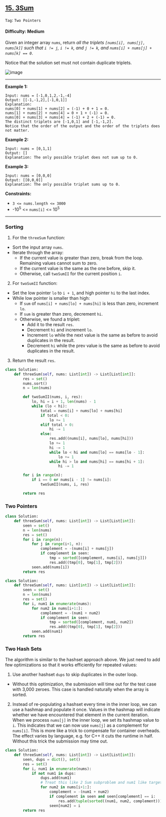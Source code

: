 ## [15. 3Sum](https://leetcode.com/problems/3sum/)

```Tag```: ```Two Pointers```

#### Difficulty: Medium

Given an integer array ```nums```, return _all the triplets ```[nums[i], nums[j], nums[k]]``` such that ```i != j```, ```i != k```, and ```j != k```, and ```nums[i] + nums[j] + nums[k] == 0```_.

Notice that the solution set must not contain duplicate triplets.

![image](https://github.com/quananhle/Python/assets/35042430/7924a823-cb46-4dbf-8adb-70434399872a)

---

__Example 1:__
```
Input: nums = [-1,0,1,2,-1,-4]
Output: [[-1,-1,2],[-1,0,1]]
Explanation: 
nums[0] + nums[1] + nums[2] = (-1) + 0 + 1 = 0.
nums[1] + nums[2] + nums[4] = 0 + 1 + (-1) = 0.
nums[0] + nums[3] + nums[4] = (-1) + 2 + (-1) = 0.
The distinct triplets are [-1,0,1] and [-1,-1,2].
Notice that the order of the output and the order of the triplets does not matter.
```

__Example 2:__
```
Input: nums = [0,1,1]
Output: []
Explanation: The only possible triplet does not sum up to 0.
```

__Example 3:__
```
Input: nums = [0,0,0]
Output: [[0,0,0]]
Explanation: The only possible triplet sums up to 0.
```

__Constraints:__

- ```3 <= nums.length <= 3000```
- -10<sup>5</sup> <= ```nums[i]``` <= 10<sup>5</sup>

---

### Sorting

1. For the ```threeSum``` function:

- Sort the input array ```nums```.
- Iterate through the array:
  - If the current value is greater than zero, break from the loop. Remaining values cannot sum to zero.
  - If the current value is the same as the one before, skip it.
  - Otherwise, call ```twoSumII``` for the current position ```i```.

2. For ```twoSumII``` function:

- Set the low pointer ```lo``` to ```i + 1```, and high pointer ```hi``` to the last index.
- While low pointer is smaller than high:
  - If ```sum``` of ```nums[i] + nums[lo] + nums[hi]``` is less than zero, increment ```lo```.
  - If ```sum``` is greater than zero, decrement ```hi```.
  - Otherwise, we found a triplet:
    - Add it to the result ```res```.
    - Decrement ```hi``` and increment ```lo```.
    - Increment ```lo``` while the next value is the same as before to avoid duplicates in the result.
    - Decrement ```hi``` while the prev value is the same as before to avoid duplicates in the result.

3. Return the result ```res```.

```Python
class Solution:
    def threeSum(self, nums: List[int]) -> List[List[int]]:
        res = set()
        nums.sort()
        n = len(nums)

        def twoSumII(nums, i, res):
            lo, hi = i + 1, len(nums) - 1
            while (lo < hi):
                total = nums[i] + nums[lo] + nums[hi]
                if total < 0:
                    lo += 1
                elif total > 0:
                    hi -= 1
                else:
                    res.add((nums[i], nums[lo], nums[hi]))
                    lo += 1
                    hi -= 1
                    while lo < hi and nums[lo] == nums[lo - 1]:
                        lo += 1
                    while hi > lo and nums[hi] == nums[hi + 1]:
                        hi -= 1

        for i in range(n):
            if i == 0 or nums[i - 1] != nums[i]:
                twoSumII(nums, i, res)

        return res
```

### Two Pointers

```Python
class Solution:
    def threeSum(self, nums: List[int]) -> List[List[int]]:
        seen = set()
        n = len(nums)
        res = set()
        for i in range(n):
            for j in range(i+1, n):
                complement = -(nums[i] + nums[j])
                if complement in seen:
                    tmp = sorted([complement, nums[i], nums[j]])
                    res.add((tmp[0], tmp[1], tmp[2]))
            seen.add(nums[i])
        return res
```

```Python
class Solution:
    def threeSum(self, nums: List[int]) -> List[List[int]]:
        seen = set()
        n = len(nums)
        res = set()
        for i, num1 in enumerate(nums):
            for num2 in nums[i+1:]:
                complement = -(num1 + num2)
                if complement in seen:
                    tmp = sorted([complement, num1, num2])
                    res.add((tmp[0], tmp[1], tmp[2]))
            seen.add(num1)
        return res
```

### Two Hash Sets

The algorithm is similar to the hashset approach above. We just need to add few optimizations so that it works efficiently for repeated values:

1. Use another hashset ```dups``` to skip duplicates in the outer loop.
  - Without this optimization, the submission will time out for the test case with 3,000 zeroes. This case is handled naturally when the array is sorted.

2. Instead of re-populating a hashset every time in the inner loop, we can use a hashmap and populate it once. Values in the hashmap will indicate whether we have encountered that element in the current iteration. When we process ```nums[j]``` in the inner loop, we set its hashmap value to ```i```. This indicates that we can now use ```nums[j]``` as a complement for ```nums[i]```.
This is more like a trick to compensate for container overheads. The effect varies by language, e.g. for C++ it cuts the runtime in half. Without this trick the submission may time out.

```Python
class Solution:
    def threeSum(self, nums: List[int]) -> List[List[int]]:
        seen, dups = dict(), set()
        res = set()
        for i, num1 in enumerate(nums):
            if not num1 in dups:
                dups.add(num1)
                # Treat this like 2 Sum subproblem and num1 like target
                for num2 in nums[i+1:]:
                    complement = -(num1 + num2)
                    if complement in seen and seen[complement] == i:
                        res.add(tuple(sorted((num1, num2, complement))))
                    seen[num2] = i
        return res
```
